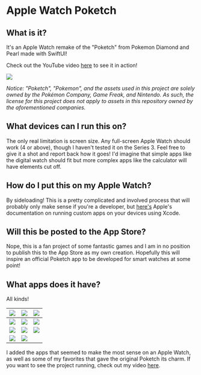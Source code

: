 # Apple Watch Poketch

## What is it?

It's an Apple Watch remake of the "Poketch" from Pokemon Diamond and Pearl made with SwiftUI!

Check out the YouTube video [here](https://www.youtube.com/watch?v=EW62MN3cy_k) to see it in action!

![](https://idreesinc.com/images/poketch/poketch-on-wrist.png)

_Notice: "Poketch", "Pokemon", and the assets used in this project are solely owned by the Pokémon Company, Game Freak, and Nintendo. As such, the license for this project does not apply to assets in this repository owned by the aforementioned companies._

## What devices can I run this on?

The only real limitation is screen size. Any full-screen Apple Watch should work (4 or above), though I haven't tested it on the Series 3. Feel free to give it a shot and report back how it goes! I'd imagine that simple apps like the digital watch should fit but more complex apps like the calculator will have elements cut off.

## How do I put this on my Apple Watch?

By sideloading! This is a pretty complicated and involved process that will probably only make sense if you're a developer, but [here's](https://developer.apple.com/documentation/xcode/running-your-app-in-simulator-or-on-a-device/) Apple's documentation on running custom apps on your devices using Xcode.

## Will this be posted to the App Store?

Nope, this is a fan project of some fantastic games and I am in no position to publish this to the App Store as my own creation. Hopefully this will inspire an official Poketch app to be developed for smart watches at some point!

## What apps does it have?

All kinds!

| ![](/Resources/device-screenshots/simulator-screenshot-digital-watch.png) | ![](/Resources/device-screenshots/simulator-screenshot-calculator.png) | ![](/Resources/device-screenshots/simulator-screenshot-pedometer.png) |
| --- | --- | --- |
| ![](/Resources/device-screenshots/simulator-screenshot-dowsing-machine.png) | ![](/Resources/device-screenshots/simulator-screenshot-counter.png) | ![](/Resources/device-screenshots/simulator-screenshot-analog-watch.png) |
| ![](/Resources/device-screenshots/simulator-screenshot-marking-map.png) | ![](/Resources/device-screenshots/simulator-screenshot-coin-toss.png) | ![](/Resources/device-screenshots/simulator-screenshot-move-tester.png) |
| ![](/Resources/device-screenshots/simulator-screenshot-color-changer-green.png) | ![](/Resources/device-screenshots/simulator-screenshot-color-changer-stopwatch.png) |













I added the apps that seemed to make the most sense on an Apple Watch, as well as some of my favorites that gave the original Poketch its charm. If you want to see the project running, check out my video [here](https://www.youtube.com/watch?v=EW62MN3cy_k).
